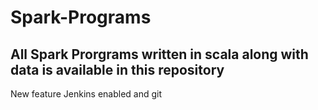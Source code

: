 # Spark-Programs
## All Spark Prorgrams written in scala along with data is available in this repository 
New feature
Jenkins enabled and git 
